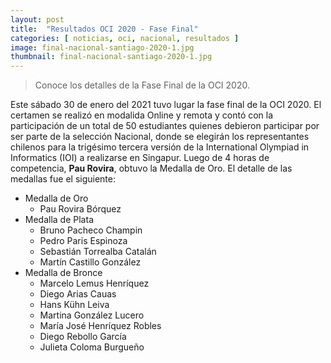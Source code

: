 ```yaml
---
layout: post
title:  "Resultados OCI 2020 - Fase Final"
categories: [ noticias, oci, nacional, resultados ]
image: final-nacional-santiago-2020-1.jpg
thumbnail: final-nacional-santiago-2020-1.jpg
---
```


> Conoce los detalles de la Fase Final de la OCI 2020.

Este sábado 30 de enero del 2021 tuvo lugar la fase final de la OCI 2020. El certamen se realizó en modalida Online y remota y contó con la participación de un total de 50 estudiantes quienes debieron participar por ser parte de la selección Nacional, donde se elegirán los representantes chilenos para la trigésimo tercera versión de la International Olympiad in Informatics (IOI) a realizarse en Singapur. Luego de 4 horas de competencia, **Pau Rovira**, obtuvo la Medalla de Oro. El detalle de las medallas fue el siguiente:
- Medalla de Oro
    - Pau Rovira Bórquez
- Medalla de Plata
    - Bruno Pacheco Champin
    - Pedro Paris Espinoza
    - Sebastián Torrealba Catalán
    - Martín Castillo González
- Medalla de Bronce
    - Marcelo Lemus Henríquez
    - Diego Arias Cauas
    - Hans Kühn Leiva
    - Martina González Lucero
    - María José Henríquez Robles
    - Diego Rebollo García
    - Julieta Coloma Burgueño
    
